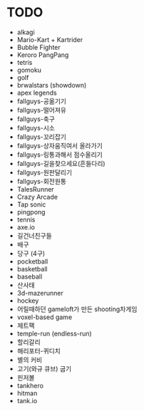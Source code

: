 # TODO

- alkagi
- Mario-Kart + Kartrider
- Bubble Fighter
- Keroro PangPang
- tetris
- gomoku
- golf
- brwalstars (showdown)
- apex legends
- fallguys-공옮기기
- fallguys-떨어져유
- fallguys-축구
- fallguys-시소
- fallguys-꼬리잡기
- fallguys-상자움직여서 올라가기
- fallguys-링통과해서 점수올리기
- fallguys-길을찾으세요(흔들다리)
- fallguys-원판달리기
- fallguys-회전원통
- TalesRunner
- Crazy Arcade
- Tap sonic
- pingpong
- tennis
- axe.io
- 길건너친구들
- 배구
- 당구 (4구)
- pocketball
- basketball
- baseball
- 산사태
- 3d-mazerunner
- hockey
- 어릴때하던 gameloft가 만든 shooting차게임
- voxel-based game
- 제트팩
- temple-run (endless-run)
- 할리갈리
- 해리포터-퀴디치
- 별의 커비
- 고기(와규 큐브) 굽기
- 핀저볼
- tankhero
- hitman
- tank.io
